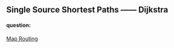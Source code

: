## Single Source Shortest Paths —— Dijkstra

#### question:

[Map Routing](http://www.cs.princeton.edu/courses/archive/spr04/cos226/assignments/map.html)

